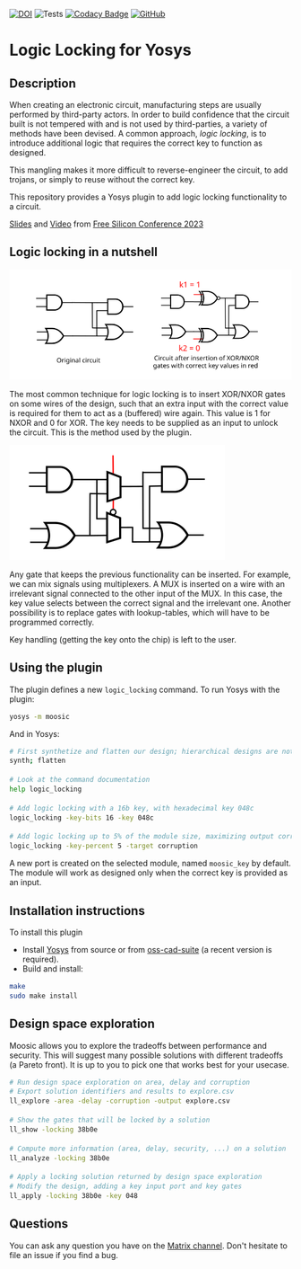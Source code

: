 [![DOI](https://zenodo.org/badge/DOI/10.5281/zenodo.10391922.svg)](https://doi.org/10.5281/zenodo.10391922)
![Tests](https://github.com/Coloquinte/moosic-yosys-plugin/actions/workflows/build.yml/badge.svg)
[![Codacy Badge](https://app.codacy.com/project/badge/Grade/d3249b89df3247dbbf7b6066c0c66a2f)](https://app.codacy.com/gh/Coloquinte/moosic-yosys-plugin/dashboard?utm_source=gh&utm_medium=referral&utm_content=&utm_campaign=Badge_grade)
[![GitHub](https://img.shields.io/github/license/coloquinte/moosic-yosys-plugin?color=blue)](https://opensource.org/licenses/gpl-2.0)

# Logic Locking for Yosys


## Description

When creating an electronic circuit, manufacturing steps are usually performed by third-party actors. In order to build confidence that the circuit built is not tempered with and is not used by third-parties, a variety of methods have been devised. A common approach, *logic locking*, is to introduce additional logic that requires the correct key to function as designed.

This mangling makes it more difficult to reverse-engineer the circuit, to add trojans, or simply to reuse without the correct key.

This repository provides a Yosys plugin to add logic locking functionality to a circuit.

[Slides](https://wiki.f-si.org/images/5/5c/Gabriel_Gouvine_MOOSIC_FSiC_2023.pdf) and [Video](https://peertube.f-si.org/videos/watch/7f250190-6d8f-4a67-8ed6-d07deda7fba0) from [Free Silicon Conference 2023](https://wiki.f-si.org/index.php/FSiC2023)


## Logic locking in a nutshell

![My Image](doc/XOR_NXOR_insertion.svg)

The most common technique for logic locking is to insert XOR/NXOR gates on some wires of the design, such that an extra input with the correct value is required for them to act as a (buffered) wire again.
This value is 1 for NXOR and 0 for XOR.
The key needs to be supplied as an input to unlock the circuit.
This is the method used by the plugin.

![My Image](doc/MUX_insertion.svg)

Any gate that keeps the previous functionality can be inserted.
For example, we can mix signals using multiplexers. A MUX is inserted on a wire with an irrelevant signal connected to the other input of the MUX. In this case, the key value selects between the correct signal and the irrelevant one.
Another possibility is to replace gates with lookup-tables, which will have to be programmed correctly.

Key handling (getting the key onto the chip) is left to the user.

## Using the plugin

The plugin defines a new `logic_locking` command. To run Yosys with the plugin:

```sh
yosys -m moosic
```

And in Yosys:
```sh
# First synthetize and flatten our design; hierarchical designs are not supported
synth; flatten

# Look at the command documentation
help logic_locking

# Add logic locking with a 16b key, with hexadecimal key 048c
logic_locking -key-bits 16 -key 048c

# Add logic locking up to 5% of the module size, maximizing output corruption, with an auto-generated key
logic_locking -key-percent 5 -target corruption
```

A new port is created on the selected module, named `moosic_key` by default.
The module will work as designed only when the correct key is provided as an input.

## Installation instructions

To install this plugin
-   Install [Yosys](https://github.com/YosysHQ/yosys) from source or from [oss-cad-suite](https://github.com/YosysHQ/oss-cad-suite-build) (a recent version is required).
-   Build and install:
```sh
make
sudo make install
```


## Design space exploration

Moosic allows you to explore the tradeoffs between performance and security.
This will suggest many possible solutions with different tradeoffs (a Pareto front).
It is up to you to pick one that works best for your usecase.

```sh
# Run design space exploration on area, delay and corruption
# Export solution identifiers and results to explore.csv
ll_explore -area -delay -corruption -output explore.csv

# Show the gates that will be locked by a solution
ll_show -locking 38b0e

# Compute more information (area, delay, security, ...) on a solution
ll_analyze -locking 38b0e

# Apply a locking solution returned by design space exploration
# Modify the design, adding a key input port and key gates
ll_apply -locking 38b0e -key 048
```


## Questions

You can ask any question you have on the [Matrix channel](https://app.element.io/#/room/#moosic-yosys-plugin:matrix.org). Don't hesitate to file an issue if you find a bug.
